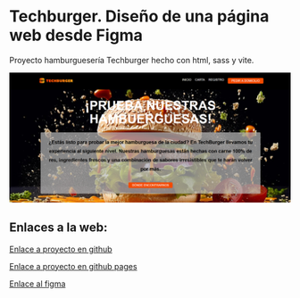 # Techburger. Diseño de una página web desde Figma
Proyecto hamburguesería Techburger hecho con html, sass y vite.

![Muestra web](src/assets/img/image.png)

## Enlaces a la web:
[Enlace a proyecto en github](https://github.com/jvillos/TECHBURGER/)

[Enlace a proyecto en github pages](https://jvillos.github.io/TECHBURGER/)

[Enlace al figma](https://www.figma.com/design/QRAAlD20o2UtV1ONisIjFA/Practica1?node-id=0-1&t=UPVUttUQ0UzPcGKt-1)